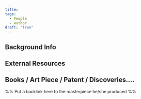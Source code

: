 ```yaml
---
title: 
tags:
  - People
  - Author
draft: "true"
---
```

## Background Info


## External Resources


## Books / Art Piece / Patent / Discoveries....
%% Put a backlink here to the masterpiece he/she produced %%